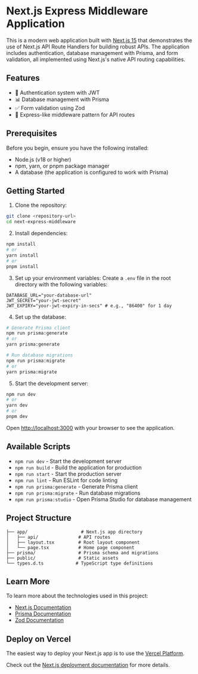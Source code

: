 # Next.js Express Middleware Application

This is a modern web application built with [Next.js 15](https://nextjs.org) that demonstrates the use of Next.js API Route Handlers for building robust APIs. The application includes authentication, database management with Prisma, and form validation, all implemented using Next.js's native API routing capabilities.

## Features

- 🔐 Authentication system with JWT
- 📊 Database management with Prisma
- ✅ Form validation using Zod
- 🚀 Express-like middleware pattern for API routes

## Prerequisites

Before you begin, ensure you have the following installed:

- Node.js (v18 or higher)
- npm, yarn, or pnpm package manager
- A database (the application is configured to work with Prisma)

## Getting Started

1. Clone the repository:

```bash
git clone <repository-url>
cd next-express-middleware
```

2. Install dependencies:

```bash
npm install
# or
yarn install
# or
pnpm install
```

3. Set up your environment variables: Create a `.env` file in the root directory with the following variables:

```env
DATABASE_URL="your-database-url"
JWT_SECRET="your-jwt-secret"
JWT_EXPIRY="your-jwt-expiry-in-secs" # e.g., "86400" for 1 day
```

4. Set up the database:

```bash
# Generate Prisma client
npm run prisma:generate
# or
yarn prisma:generate

# Run database migrations
npm run prisma:migrate
# or
yarn prisma:migrate
```

5. Start the development server:

```bash
npm run dev
# or
yarn dev
# or
pnpm dev
```

Open [http://localhost:3000](http://localhost:3000) with your browser to see the application.

## Available Scripts

- `npm run dev` - Start the development server
- `npm run build` - Build the application for production
- `npm run start` - Start the production server
- `npm run lint` - Run ESLint for code linting
- `npm run prisma:generate` - Generate Prisma client
- `npm run prisma:migrate` - Run database migrations
- `npm run prisma:studio` - Open Prisma Studio for database management

## Project Structure

```
├── app/                    # Next.js app directory
│   ├── api/               # API routes
│   ├── layout.tsx         # Root layout component
│   └── page.tsx           # Home page component
├── prisma/                # Prisma schema and migrations
├── public/                # Static assets
└── types.d.ts            # TypeScript type definitions
```

## Learn More

To learn more about the technologies used in this project:

- [Next.js Documentation](https://nextjs.org/docs)
- [Prisma Documentation](https://www.prisma.io/docs)
- [Zod Documentation](https://zod.dev)

## Deploy on Vercel

The easiest way to deploy your Next.js app is to use the [Vercel Platform](https://vercel.com/new?utm_medium=default-template&filter=next.js&utm_source=create-next-app&utm_campaign=create-next-app-readme).

Check out the [Next.js deployment documentation](https://nextjs.org/docs/app/building-your-application/deploying) for more details.
